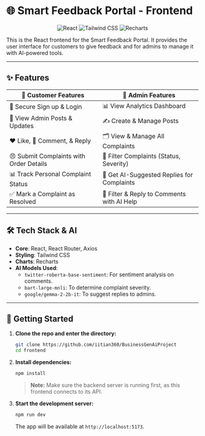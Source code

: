 # 🌐 Smart Feedback Portal - Frontend

<p align="center">
  <img src="https://img.shields.io/badge/React-20232A?style=for-the-badge&logo=react&logoColor=61DAFB" alt="React"/>
  <img src="https://img.shields.io/badge/Tailwind_CSS-38B2AC?style=for-the-badge&logo=tailwind-css&logoColor=white" alt="Tailwind CSS"/>
  <img src="https://img.shields.io/badge/Recharts-003366?style=for-the-badge&logo=recharts&logoColor=white" alt="Recharts"/>
</p>

This is the React frontend for the Smart Feedback Portal. It provides the user interface for customers to give feedback and for admins to manage it with AI-powered tools.

---

## ✨ Features

| 👤 Customer Features                     | 👑 Admin Features                             |
| --------------------------------------- | --------------------------------------------- |
| 🔐 Secure Sign up & Login               | 📊 View Analytics Dashboard                   |
| 📢 View Admin Posts & Updates           | ✍️ Create & Manage Posts                      |
| ❤️ Like, 💬 Comment, & Reply            | 🗂️ View & Manage All Complaints               |
| 😠 Submit Complaints with Order Details | 🔎 Filter Complaints (Status, Severity)       |
| 📊 Track Personal Complaint Status     | 🤖 Get AI-Suggested Replies for Complaints    |
| ✅ Mark a Complaint as Resolved         | 💬 Filter & Reply to Comments with AI Help    |

---

## 🛠️ Tech Stack & AI

* **Core**: React, React Router, Axios
* **Styling**: Tailwind CSS
* **Charts**: Recharts
* **AI Models Used**:
    * `twitter-roberta-base-sentiment`: For sentiment analysis on comments.
    * `bart-large-mnli`: To determine complaint severity.
    * `google/gemma-2-2b-it`: To suggest replies to admins.

---

## 🚀 Getting Started

1.  **Clone the repo and enter the directory:**
    ```bash
    git clone https://github.com/iitian360/BusinessGenAiProject
    cd frontend
    ```

2.  **Install dependencies:**
    ```bash
    npm install
    ```
    > **Note:** Make sure the backend server is running first, as this frontend connects to its API.

3.  **Start the development server:**
    ```bash
    npm run dev
    ```
    The app will be available at `http://localhost:5173`.
